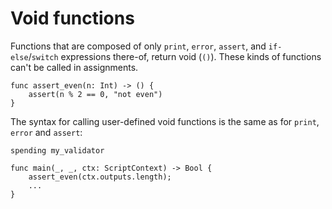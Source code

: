 # Void functions

Functions that are composed of only `print`, `error`, `assert`, and `if-else`/`switch` expressions there-of, return void (`()`). These kinds of functions can't be called in assignments.

```helios
func assert_even(n: Int) -> () {
    assert(n % 2 == 0, "not even")
}
```

The syntax for calling user-defined void functions is the same as for `print`, `error` and `assert`:

```helios
spending my_validator

func main(_, _, ctx: ScriptContext) -> Bool {
    assert_even(ctx.outputs.length);
    ...
}
```